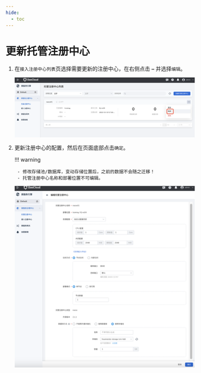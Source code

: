 ```yaml
---
hide:
  - toc
---
```


# 更新托管注册中心

1. 在`接入注册中心列表`页选择需要更新的注册中心，在右侧点击 **`⋯`** 并选择`编辑`。

    ![进入更新页面](imgs/update01.png)

2. 更新注册中心的配置，然后在页面底部点击`确定`。

    !!! warning

        - 修改存储池/数据库，变动存储位置后，之前的数据不会随之迁移！
        - 托管注册中心名称和部署位置不可编辑。

    ![更新配置](imgs/update02.png)
